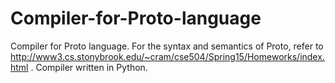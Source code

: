 # Compiler-for-Proto-language
Compiler for Proto language. 
For the syntax and semantics of Proto, refer to http://www3.cs.stonybrook.edu/~cram/cse504/Spring15/Homeworks/index.html . 
Compiler written in Python.
